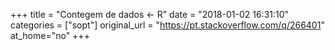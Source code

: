 +++
title = "Contegem de dados <- R"
date = "2018-01-02 16:31:10"
categories = ["sopt"]
original_url = "https://pt.stackoverflow.com/q/266401"
at_home="no"
+++

